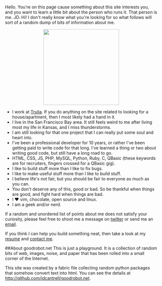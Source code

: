 Hello. You're on this page cause something about this site interests
you, and you want to learn a little bit about the person who runs it.
That person is me. JD. Hi! I don't really know what you're looking for
so what follows will sort of a random dump of bits of information about
me.

<img src="http://static.goodrobot.net/cdn/jd.png" style="margin: auto; height: 250px; border: none; display: block">

* I work at [Trulia](http://trulia.com). If you do anything on the site
  related to looking for a house/apartment, then I most likely had a hand
  in it.
* I live in the San Francisco Bay area. It still feels weird
  to me after living most my life in Kansas, and I miss thunderstorms.
* I am still looking for that one project that I can really put some
  soul and heart into.
* I've been a professional developer for 10 years, or rather I've been
  getting paid to write code for that long. I've learned a thing or two
  about writing good code, but still have a long road to go.
* HTML, CSS, JS, PHP, MySQL, Python, Ruby, C, QBasic (these
  keywords are for recruiters, fingers crossed for a QBasic gig).
* I like to build stuff more than I like to fix bugs.
* I like to make useful stuff more than I like to build stuff.
* I believe life's not fair, but you should be fair to everyone as much
  as you can.
* You don't deserve any of this, good or bad. So be thankful when things
  are good, and fight hard when things are bad.
* I &hearts; vim, chocolate, open source and linux.
* I am a geek and/or nerd.

If a random and unordered list of points about me does not satisfy your
curiosity, please feel free to shoot me a message on
[twitter](http://twitter.com/goodrobot_jd) or send me an
[email](mailto:hello+jd@goodrobot.net).

If you think I can help you build something neat, then take a look at my
[resume](http://goodrobot.net/resume) and
[contact me](mailto:work+for+us+jd@goodrobot.net).

##About goodrobot.net
This is just a playground. It is a collection of random bits of web,
images, noise, and paper that has been rolled into a small corner of the
Internet.

This site was created by a fabric file collecting random python packages
that somehow convert text into html. You can see the details at
http://github.com/jdcantrell/goodrobot.net.
